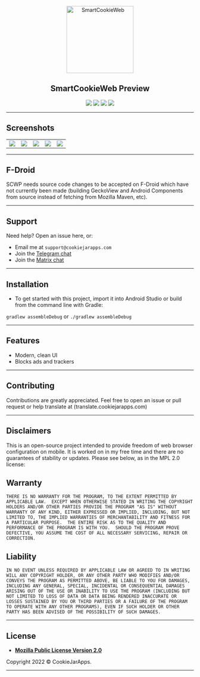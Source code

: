 <p align="center"><a href="#"><img src="https://user-images.githubusercontent.com/44752343/112723990-1d100980-8f09-11eb-94d3-a77cfdb00cd3.png" height="180" title="SmartCookieWeb" alt="SmartCookieWeb"></a></p>

<h2 align="center"><b>SmartCookieWeb Preview</b></h2>
<p align="center">
<img src="https://img.shields.io/github/issues-raw/cookiejarapps/SmartCookieWeb-Preview" />
<img src="hhttps://img.shields.io/github/v/release/cookiejarapps/SmartCookieWeb-Preview" />
<a href="https://liberapay.com/CookieJarApps"><img src="https://img.shields.io/liberapay/patrons/CookieJarApps" /></a>
<img src="https://img.shields.io/github/stars/cookiejarapps/SmartCookieWeb-Preview?style=social" />
 </p>

---

## Screenshots

<table>
 <tr>
 <td><img src="https://user-images.githubusercontent.com/44752343/125917735-eac3475b-6214-4b6d-b34b-3828d888b747.png" /></td>
 <td><img src="https://user-images.githubusercontent.com/44752343/125917736-103500c9-2198-4cc1-bcdf-ad9bb7773b71.png" /></td>
 <td><img src="https://user-images.githubusercontent.com/44752343/125917738-d5fc9d16-09b8-443f-93a5-d15c2d392858.png" /></td>
 <td><img src="https://user-images.githubusercontent.com/44752343/125917729-537db8bc-a101-47a5-b0cf-04de01422335.png" /></td>
 <td><img src="https://user-images.githubusercontent.com/44752343/125917732-72a47364-a9d5-426b-a2d5-cd493876ca56.png" /></td>
 </tr>
</table>

---

## F-Droid

SCWP needs source code changes to be accepted on F-Droid which have not currently been made (building GeckoView and Android Components from source instead of fetching from Mozilla Maven, etc).

---

## Support

Need help? Open an issue here, or:

- Email me at `support@cookiejarapps.com`
- Join the [Telegram chat](https://t.me/scwgroup)
- Join the [Matrix chat](https://matrix.to/#/#smartcookieweb:matrix.org)

---

## Installation

- To get started with this project, import it into Android Studio or build from the command line with Gradle:
 
 `gradlew assembleDebug` or `./gradlew assembleDebug`

---

## Features

- Modern, clean UI
- Blocks ads and trackers

---

## Contributing

Contributions are greatly appreciated. Feel free to open an issue or pull request or help translate at (translate.cookiejarapps.com)

---

## Disclaimers

This is an open-source project intended to provide freedom of web browser configuration on mobile. It is worked on in my free time and there are no guarantees of stability or updates. Please see below, as in the MPL 2.0 license:

## Warranty

  `THERE IS NO WARRANTY FOR THE PROGRAM, TO THE EXTENT PERMITTED BY
APPLICABLE LAW.  EXCEPT WHEN OTHERWISE STATED IN WRITING THE COPYRIGHT
HOLDERS AND/OR OTHER PARTIES PROVIDE THE PROGRAM "AS IS" WITHOUT WARRANTY
OF ANY KIND, EITHER EXPRESSED OR IMPLIED, INCLUDING, BUT NOT LIMITED TO,
THE IMPLIED WARRANTIES OF MERCHANTABILITY AND FITNESS FOR A PARTICULAR
PURPOSE.  THE ENTIRE RISK AS TO THE QUALITY AND PERFORMANCE OF THE PROGRAM
IS WITH YOU.  SHOULD THE PROGRAM PROVE DEFECTIVE, YOU ASSUME THE COST OF
ALL NECESSARY SERVICING, REPAIR OR CORRECTION.`

## Liability

  `IN NO EVENT UNLESS REQUIRED BY APPLICABLE LAW OR AGREED TO IN WRITING
WILL ANY COPYRIGHT HOLDER, OR ANY OTHER PARTY WHO MODIFIES AND/OR CONVEYS
THE PROGRAM AS PERMITTED ABOVE, BE LIABLE TO YOU FOR DAMAGES, INCLUDING ANY
GENERAL, SPECIAL, INCIDENTAL OR CONSEQUENTIAL DAMAGES ARISING OUT OF THE
USE OR INABILITY TO USE THE PROGRAM (INCLUDING BUT NOT LIMITED TO LOSS OF
DATA OR DATA BEING RENDERED INACCURATE OR LOSSES SUSTAINED BY YOU OR THIRD
PARTIES OR A FAILURE OF THE PROGRAM TO OPERATE WITH ANY OTHER PROGRAMS),
EVEN IF SUCH HOLDER OR OTHER PARTY HAS BEEN ADVISED OF THE POSSIBILITY OF
SUCH DAMAGES.`


---


## License

- **[Mozilla Public License Version 2.0](https://www.mozilla.org/en-US/MPL/2.0/)**


Copyright 2022 © CookieJarApps.

---
